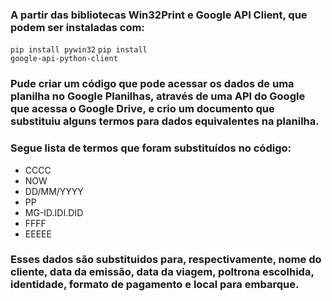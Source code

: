 ###  A partir das bibliotecas Win32Print e Google API Client, que podem ser instaladas com: 
 
<code>pip install pywin32</code>
<code>pip install google-api-python-client</code>

### Pude criar um código que pode acessar os dados de uma planilha no Google Planilhas, através de uma API do Google que acessa o Google Drive, e crio um documento que substituiu alguns termos para dados equivalentes na planilha.
### Segue lista de termos que foram substituídos no código:

<ul>
  <li>CCCC</li>
  <li>NOW</li>
  <li>DD/MM/YYYY</li>
  <li>PP</li>
  <li>MG-ID.IDI.DID</li>
  <li>FFFF</li>
  <li>EEEEE</li>
</ul>

### Esses dados são substituidos para, respectivamente, nome do cliente, data da emissão, data da viagem, poltrona escolhida, identidade, formato de pagamento e local para embarque.
